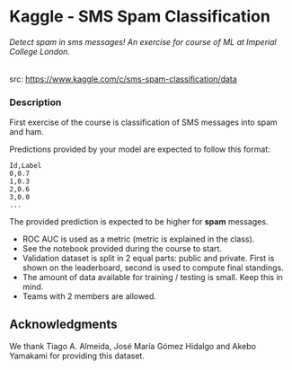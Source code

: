 # Kaggle - SMS Spam Classification

###### Detect spam in sms messages!  An exercise for course of ML at Imperial College London.

src: https://www.kaggle.com/c/sms-spam-classification/data

### Description

First exercise of the course is classification of SMS messages into spam and ham.

Predictions provided by your model are expected to follow this format: 

```
Id,Label
0,0.7
1,0.3
2,0.6
3,0.0
...
```

The provided prediction is expected to be higher for **spam** messages.

- ROC AUC is used as a metric (metric is explained in the class).
- See the notebook provided during the course to start.
- Validation dataset is split in 2 equal parts: public and private. First is shown on the leaderboard, second is used to compute final standings.
- The amount of data available for training / testing is small. Keep this in mind.
- Teams with 2 members are allowed.

## Acknowledgments

We thank Tiago A. Almeida, José María Gómez Hidalgo and Akebo Yamakami for providing this dataset. 